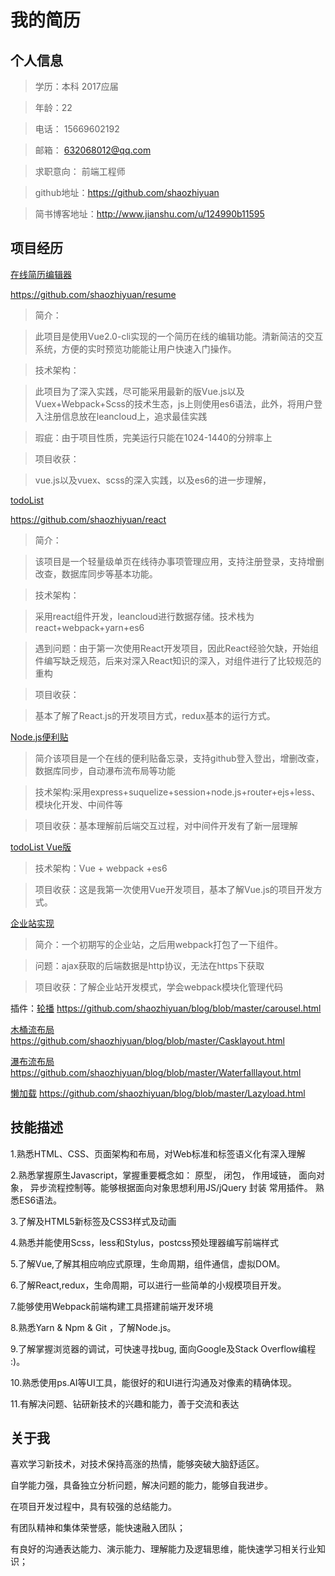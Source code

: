 ﻿# 我的简历
## 个人信息
> 学历：本科 2017应届

> 年龄：22

> 电话： 15669602192

> 邮箱： 632068012@qq.com

> 求职意向： 前端工程师

> github地址：https://github.com/shaozhiyuan

> 简书博客地址：http://www.jianshu.com/u/124990b11595

## 项目经历
[在线简历编辑器](https://shaozhiyuan.github.io/resume/dist/index.html#/)

https://github.com/shaozhiyuan/resume
> 简介：

> 此项目是使用Vue2.0-cli实现的一个简历在线的编辑功能。清新简洁的交互系统，方便的实时预览功能能让用户快速入门操作。

> 技术架构：

> 此项目为了深入实践，尽可能采用最新的版Vue.js以及Vuex+Webpack+Scss的技术生态，js上则使用es6语法，此外，将用户登入注册信息放在leancloud上，追求最佳实践

> 瑕疵：由于项目性质，完美运行只能在1024-1440的分辨率上

> 项目收获：

> vue.js以及vuex、scss的深入实践，以及es6的进一步理解，

[todoList](https://shaozhiyuan.github.io/react/build/index.html)

https://github.com/shaozhiyuan/react

> 简介：

> 该项目是一个轻量级单页在线待办事项管理应用，支持注册登录，支持增删改查，数据库同步等基本功能。

> 技术架构：

> 采用react组件开发，leancloud进行数据存储。技术栈为react+webpack+yarn+es6

> 遇到问题：由于第一次使用React开发项目，因此React经验欠缺，开始组件编写缺乏规范，后来对深入React知识的深入，对组件进行了比较规范的重构

> 项目收获：

> 基本了解了React.js的开发项目方式，redux基本的运行方式。

[Node.js便利贴](https://github.com/shaozhiyuan/node/tree/master/express-sticky-note)

> 简介该项目是一个在线的便利贴备忘录，支持github登入登出，增删改查，数据库同步，自动瀑布流布局等功能

> 技术架构:采用express+suquelize+session+node.js+router+ejs+less、模块化开发、中间件等

> 项目收获：基本理解前后端交互过程，对中间件开发有了新一层理解

[todoList Vue版](https://github.com/shaozhiyuan/vuetodo)

> 技术架构：Vue + webpack +es6

> 项目收获：这是我第一次使用Vue开发项目，基本了解Vue.js的项目开发方式。

[企业站实现](https://shaozhiyuan.github.io/blog/%E4%BC%81%E4%B8%9A%E5%AE%9E%E6%88%98.html)

> 简介：一个初期写的企业站，之后用webpack打包了一下组件。

> 问题：ajax获取的后端数据是http协议，无法在https下获取

> 项目收获：了解企业站开发模式，学会webpack模块化管理代码

插件：[轮播](https://shaozhiyuan.github.io/blog/carousel.html) https://github.com/shaozhiyuan/blog/blob/master/carousel.html


  [木桶流布局](https://shaozhiyuan.github.io/blog/Casklayout.html)  https://github.com/shaozhiyuan/blog/blob/master/Casklayout.html

  [瀑布流布局](https://shaozhiyuan.github.io/blog/Waterfalllayout.html) https://github.com/shaozhiyuan/blog/blob/master/Waterfalllayout.html

  [懒加载](https://shaozhiyuan.github.io/blog/Lazyload.html) https://github.com/shaozhiyuan/blog/blob/master/Lazyload.html

## 技能描述

1.熟悉HTML、CSS、页面架构和布局，对Web标准和标签语义化有深入理解

2.熟悉掌握原生Javascript，掌握重要概念如： 原型， 闭包， 作用域链， 面向对象， 异步流程控制等。能够根据面向对象思想利用JS/jQuery 封装 常用插件。 熟悉ES6语法。

3.了解及HTML5新标签及CSS3样式及动画

4.熟悉并能使用Scss，less和Stylus，postcss预处理器编写前端样式

5.了解Vue,了解其相应响应式原理，生命周期，组件通信，虚拟DOM。

6.了解React,redux，生命周期，可以进行一些简单的小规模项目开发。

7.能够使用Webpack前端构建工具搭建前端开发环境

8.熟悉Yarn & Npm & Git ，了解Node.js。

9.了解掌握浏览器的调试，可快速寻找bug, 面向Google及Stack Overflow编程 :)。

10.熟悉使用ps.AI等UI工具，能很好的和UI进行沟通及对像素的精确体现。

11.有解决问题、钻研新技术的兴趣和能力，善于交流和表达

## 关于我
喜欢学习新技术，对技术保持高涨的热情，能够突破大脑舒适区。

自学能力强，具备独立分析问题，解决问题的能力，能够自我进步。

在项目开发过程中，具有较强的总结能力。

有团队精神和集体荣誉感，能快速融入团队；

有良好的沟通表达能力、演示能力、理解能力及逻辑思维，能快速学习相关行业知识；


